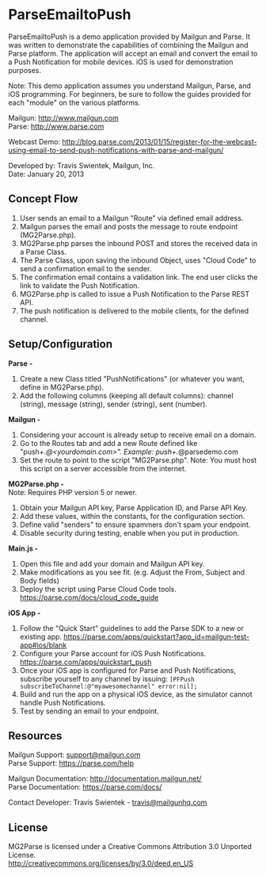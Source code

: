 ParseEmailtoPush
===========
ParseEmailtoPush is a demo application provided by Mailgun and Parse. It was written to demonstrate the capabilities of combining the Mailgun and Parse platform. The application will accept an email and convert the email to a Push Notification for mobile devices. iOS is used for demonstration purposes.  

Note: This demo application assumes you understand Mailgun, Parse, and iOS programming. For beginners, be sure to follow the guides provided for each "module" on the various platforms. 

Mailgun: http://www.mailgun.com  
Parse: http://www.parse.com  

Webcast Demo: http://blog.parse.com/2013/01/15/register-for-the-webcast-using-email-to-send-push-notifications-with-parse-and-mailgun/  

Developed by: Travis Swientek, Mailgun, Inc.  
Date: January 20, 2013


Concept Flow
--------

1. User sends an email to a Mailgun "Route" via defined email address.
2. Mailgun parses the email and posts the message to route endpoint (MG2Parse.php). 
3. MG2Parse.php parses the inbound POST and stores the received data in a Parse Class.
4. The Parse Class, upon saving the inbound Object, uses "Cloud Code" to send a confirmation email to the sender. 
5. The confirmation email contains a validation link. The end user clicks the link to validate the Push Notification. 
6. MG2Parse.php is called to issue a Push Notification to the Parse REST API.
7. The push notification is delivered to the mobile clients, for the defined channel.

Setup/Configuration
--------

**Parse -**  
1. Create a new Class titled "PushNotifications" (or whatever you want, define in MG2Parse.php).  
2. Add the following columns (keeping all default columns): channel (string), message (string), sender (string), sent (number).  


**Mailgun -**  
1. Considering your account is already setup to receive email on a domain.  
2. Go to the Routes tab and add a new Route defined like "push+.*@<yourdomain.com>". Example: push+.*@parsedemo.com  
3. Set the route to point to the script "MG2Parse.php". Note: You must host this script on a server accessible from the internet.  

**MG2Parse.php -**  
Note: Requires PHP version 5 or newer.  
1. Obtain your Mailgun API key, Parse Application ID, and Parse API Key.  
2. Add these values, within the constants, for the configuration section.  
3. Define valid "senders" to ensure spammers don't spam your endpoint.  
4. Disable security during testing, enable when you put in production.  

**Main.js -**  
1. Open this file and add your domain and Mailgun API key.  
2. Make modifications as you see fit. (e.g. Adjust the From, Subject and Body fields)  
3. Deploy the script using Parse Cloud Code tools. https://parse.com/docs/cloud_code_guide  

**iOS App -**  
1. Follow the "Quick Start" guidelines to add the Parse SDK to a new or existing app. https://parse.com/apps/quickstart?app_id=mailgun-test-app#ios/blank  
2. Configure your Parse account for iOS Push Notifications. https://parse.com/apps/quickstart_push  
3. Once your iOS app is configured for Parse and Push Notifications, subscribe yourself to any channel by issuing: 
   ``[PFPush subscribeToChannel:@"myawesomechannel" error:nil];``  
4. Build and run the app on a physical iOS device, as the simulator cannot handle Push Notifications.  
5. Test by sending an email to your endpoint.  

Resources
-------
Mailgun Support: support@mailgun.com  
Parse Support: https://parse.com/help

Mailgun Documentation: http://documentation.mailgun.net/  
Parse Documentation: https://parse.com/docs/

Contact Developer: Travis Swientek - travis@mailgunhq.com

License
-------
MG2Parse is licensed under a Creative Commons Attribution 3.0 Unported License.  
http://creativecommons.org/licenses/by/3.0/deed.en_US




